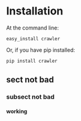 # Installation

At the command line:

```
easy_install crawler
```

Or, if you have pip installed:

```bash
pip install crawler
```
## sect not bad

### subsect not bad

#### working